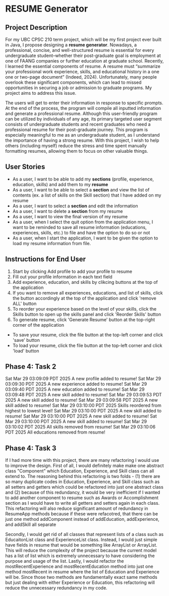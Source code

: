 # RESUME Generator

## Project Description

For my UBC CPSC 210 term project, which will be my first project ever built in Java, I propose designing a **resume generator**. Nowadays, a professional, concise, and well-structured resume is essential for every undergraduate student–whether their post-graduate goal is employment at one of FAANG companies or further education at graduate school.  Recently, I learned the essential components of resume. A resume must “summarize your professional work experience, skills, and educational history in a one one or two-page document” (Indeed, 2024). Unfortunately, many people overlook these significant components, which can lead to missed opportunities in securing a job or admission to graduate programs. My project aims to address this issue.

The users will get to enter their information in response to specific prompts. At the end of the process, the program will compile all inputted information and generate a professional resume. Although this user-friendly program can be utilized by individuals of any age, its primary targeted user segment consists of undergraduate students and recent graduates who need a professional resume for their post-graduate journey. This program is especially meaningful to me as an undergraduate student, as I understand the importance of having a strong resume. With this project, I wish to help others (including myself) reduce the stress and time spent manually formatting resumes, allowing them to focus on other valuable things.
 
## User Stories

- As a user, I want to be able to add my **sections** (profile, experience, education, skills) and add them to my **resume**
- As a user, I want to be able to select a **section** and view the list of contents (ex. a list of skills on the Skill section) that I have added on my resume
- As a user, I want to select a **section** and edit the information
- As a user, I want to delete a **section** from my resume
- As a user, I want to view the final version of my resume
- As a user, when I select the quit option from the application menu, I want to be reminded to save all resume information (educations, experiences, skills, etc.) to file and have the option to do so or not
- As a user, when I start the application, I want to be given the option to load my resume information from file.

## Instructions for End User

1. Start by clicking Add profile to add your profile to resume
2. Fill out your profile information in each text field
3. Add experience, education, and skills by clikcing buttons at the top of the application
4. If you want to remove all experiences, educations, and list of skills, click the button accordingly
   at the top of the application and click 'remove ALL' button
5. To reorder your experience based on the level of your skills, click the Skills button to open up the 
   skills panel and click 'Reorder Skills' button
6. To generate resume, click 'Generate Resume' button at the top-right corner of the application

- To save your resume, click the file button at the top-left corner and click 'save' button
- To load your resume, click the file button at the top-left corner and click 'load' button

## Phase 4: Task 2
Sat Mar 29 03:09:09 PDT 2025
A new profile added to resume!
Sat Mar 29 03:09:30 PDT 2025
A new experience added to resume!
Sat Mar 29 03:09:40 PDT 2025
A new education added to resume!
Sat Mar 29 03:09:48 PDT 2025
A new skill added to resume!
Sat Mar 29 03:09:53 PDT 2025
A new skill added to resume!
Sat Mar 29 03:09:58 PDT 2025
A new skill added to resume!
Sat Mar 29 03:10:00 PDT 2025
Skills reordered from highest to lowest level!
Sat Mar 29 03:10:00 PDT 2025
A new skill added to resume!
Sat Mar 29 03:10:00 PDT 2025
A new skill added to resume!
Sat Mar 29 03:10:00 PDT 2025
A new skill added to resume!
Sat Mar 29 03:10:02 PDT 2025
All skills removed from resume!
Sat Mar 29 03:10:06 PDT 2025
All educations removed from resume!


## Phase 4: Task 3
If I had more time with this project, there are many refactoring I would use to improve the design. First of all, I would definitely make make one abstract class "Component" which Education, Experience, and Skill class can all extend to. The reasoning behind this refactoring is two folds - (1) there are so many duplicate codes in Education, Experience, and Skill class such as all setters and getters which could be refactored into just one abstract class and (2) because of this redundancy, it would be very inefficient if I wanted to add another component to resume such as Awards or Accomplishment section as I would have to write all getters and setters again in each class. This refactoring will also reduce significant amount of redundancy in ResumeApp methods because if these were refacotred, that there can be just one method addComponent instead of addEducation, addExperience, and addSkill all separate

Secondly, I would get rid of all classes that represent lists of a class such as EducaitonList class and ExperienceList class. Instead, I would just simple have fields in resume that would be something like ArrayList<Experience> or ArrayList<Education>. This will reduce the complexity of the project because the current model has a list of list which is extremely unnecessary to have considering the purpose and usage of the list. Lastly, I would refactor the mostRecentExperience and mostRecentEducation method into just one method mostRecent in resume where the list of Education and Experience will be. Since those two methods are fundamentally exact same methods but just dealing with either Experience or Education, this refactoring will reduce the unnecessary redundancy in my code.